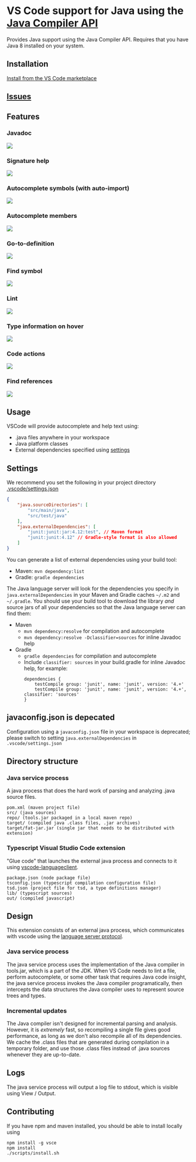 # VS Code support for Java using the [Java Compiler API](https://docs.oracle.com/javase/7/docs/api/javax/tools/JavaCompiler.html)

Provides Java support using the Java Compiler API.
Requires that you have Java 8 installed on your system.

## Installation

[Install from the VS Code marketplace](https://marketplace.visualstudio.com/items?itemName=georgewfraser.vscode-javac)

## [Issues](https://github.com/georgewfraser/vscode-javac/issues)

## Features

### Javadoc

<img src="http://g.recordit.co/GROuFBSPQD.gif">

### Signature help

<img src="http://g.recordit.co/pXkdKptzrI.gif">

### Autocomplete symbols (with auto-import)

<img src="http://g.recordit.co/HpNZPIDA8T.gif">

### Autocomplete members

<img src="http://g.recordit.co/np8mXIWfQ8.gif">

### Go-to-definition

<img src="http://g.recordit.co/AJGsEVoF6z.gif">

### Find symbol

<img src="http://g.recordit.co/XuZvrCJfBx.gif">

### Lint

<img src="http://g.recordit.co/Fu8vgP0uG0.gif">

### Type information on hover

<img src="http://g.recordit.co/w5nRIfef65.gif">

### Code actions

<img src="http://g.recordit.co/pjQh1KuyK4.gif">

### Find references

<img src="http://g.recordit.co/3tNYL8StgJ.gif">

## Usage

VSCode will provide autocomplete and help text using:
* .java files anywhere in your workspace
* Java platform classes
* External dependencies specified using [settings](#Settings)

## Settings

We recommend you set the following in your project directory [.vscode/settings.json](https://code.visualstudio.com/docs/getstarted/settings)

```json
{
    "java.sourceDirectories": [
        "src/main/java",
        "src/test/java"
    ],
    "java.externalDependencies": [
        "junit:junit:jar:4.12:test", // Maven format
        "junit:junit:4.12" // Gradle-style format is also allowed
    ]
}
```

You can generate a list of external dependencies using your build tool:
* Maven: `mvn dependency:list` 
* Gradle: `gradle dependencies`

The Java language server will look for the dependencies you specify in `java.externalDependencies` in your Maven and Gradle caches `~/.m2` and `~/.gradle`.
You should use your build tool to download the library *and* source jars of all your dependencies so that the Java language server can find them:
* Maven
  * `mvn dependency:resolve` for compilation and autocomplete
  * `mvn dependency:resolve -Dclassifier=sources` for inline Javadoc help
* Gradle
  * `gradle dependencies` for compilation and autocomplete
  * Include `classifier: sources` in your build.gradle for inline Javadoc help, for example:
    ```
    dependencies {
        testCompile group: 'junit', name: 'junit', version: '4.+'
        testCompile group: 'junit', name: 'junit', version: '4.+', classifier: 'sources'
    }
    ```


## javaconfig.json is depecated

Configuration using a `javaconfig.json` file in your workspace is deprecated; 
please switch to setting `java.externalDependencies` in `.vscode/settings.json` 

## Directory structure

### Java service process

A java process that does the hard work of parsing and analyzing .java source files.

    pom.xml (maven project file)
    src/ (java sources)
    repo/ (tools.jar packaged in a local maven repo)
    target/ (compiled java .class files, .jar archives)
    target/fat-jar.jar (single jar that needs to be distributed with extension)

### Typescript Visual Studio Code extension

"Glue code" that launches the external java process
and connects to it using [vscode-languageclient](https://www.npmjs.com/package/vscode-languageclient).

    package.json (node package file)
    tsconfig.json (typescript compilation configuration file)
    tsd.json (project file for tsd, a type definitions manager)
    lib/ (typescript sources)
    out/ (compiled javascript)

## Design

This extension consists of an external java process, 
which communicates with vscode using the [language server protocol](https://github.com/Microsoft/vscode-languageserver-protocol). 

### Java service process

The java service process uses the implementation of the Java compiler in tools.jar, 
which is a part of the JDK.
When VS Code needs to lint a file, perform autocomplete, 
or some other task that requires Java code insight,
the java service process invokes the Java compiler programatically,
then intercepts the data structures the Java compiler uses to represent source trees and types.

### Incremental updates

The Java compiler isn't designed for incremental parsing and analysis.
However, it is *extremely* fast, so recompiling a single file gives good performance,
as long as we don't also recompile all of its dependencies.
We cache the .class files that are generated during compilation in a temporary folder,
and use those .class files instead of .java sources whenever they are up-to-date.

## Logs

The java service process will output a log file to stdout, which is visible using View / Output.

## Contributing

If you have npm and maven installed,
you should be able to install locally using 

    npm install -g vsce
    npm install
    ./scripts/install.sh
